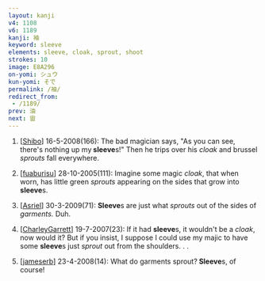 ```yaml
---
layout: kanji
v4: 1108
v6: 1189
kanji: 袖
keyword: sleeve
elements: sleeve, cloak, sprout, shoot
strokes: 10
image: E8A296
on-yomi: シュウ
kun-yomi: そで
permalink: /袖/
redirect_from:
 - /1189/
prev: 油
next: 宙
---
```


1) [<a href="http://kanji.koohii.com/profile/Shibo">Shibo</a>] 16-5-2008(166): The bad magician says, &quot;As you can see, there&#039;s nothing up my<strong> sleeve</strong>s!&quot; Then he trips over his <em>cloak</em> and brussel <em>sprouts</em> fall everywhere.

2) [<a href="http://kanji.koohii.com/profile/fuaburisu">fuaburisu</a>] 28-10-2005(111): Imagine some magic <em>cloak</em>, that when worn, has little green <em>sprouts</em> appearing on the sides that grow into<strong> sleeve</strong>s.

3) [<a href="http://kanji.koohii.com/profile/Asriel">Asriel</a>] 30-3-2009(71): <strong>Sleeve</strong>s are just what <em>sprouts</em> out of the sides of <em>garments.</em> Duh.

4) [<a href="http://kanji.koohii.com/profile/CharleyGarrett">CharleyGarrett</a>] 19-7-2007(23): If it had <strong>sleeve</strong>s, it wouldn&#039;t be a <em>cloak</em>, now would it? But if you insist, I suppose I could use my majic to have some <strong>sleeve</strong>s just <em>sprout</em> out from the shoulders. . .

5) [<a href="http://kanji.koohii.com/profile/jameserb">jameserb</a>] 23-4-2008(14): What do garments sprout?<strong> Sleeve</strong>s, of course!

